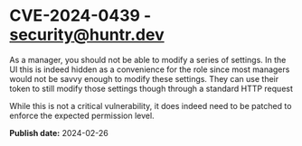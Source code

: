# CVE-2024-0439 - security@huntr.dev

As a manager, you should not be able to modify a series of settings. In the UI this is indeed hidden as a convenience for the role since most managers would not be savvy enough to modify these settings. They can use their token to still modify those settings though through a standard HTTP request

While this is not a critical vulnerability, it does indeed need to be patched to enforce the expected permission level.

**Publish date:** 2024-02-26
